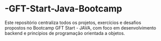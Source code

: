 # -GFT-Start-Java-Bootcamp
 Este repositório centraliza todos os projetos, exercícios e desafios propostos no Bootcamp GFT Start - JAVA, com foco em desenvolvimento backend e princípios de programação orientada a objetos.
